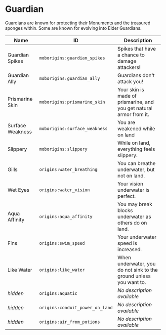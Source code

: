 # Guardian
Guardians are known for protecting their Monuments and the treasured sponges within. Some are known for evolving into Elder Guardians.

| Name | ID | Description |
| ----- | ---- | ------------- |
| Guardian Spikes | `moborigins:guardian_spikes` | Spikes that have a chance to damage attackers! |
| Guardian Ally | `moborigins:guardian_ally` | Guardians don't attack you! |
| Prismarine Skin | `moborigins:prismarine_skin` | Your skin is made of prismarine, and you get natural armor from it. |
| Surface Weakness | `moborigins:surface_weakness` | You are weakened while on land |
| Slippery | `moborigins:slippery` | While on land, everything feels slippery. |
| Gills | `origins:water_breathing` | You can breathe underwater, but not on land. |
| Wet Eyes | `origins:water_vision` | Your vision underwater is perfect. |
| Aqua Affinity | `origins:aqua_affinity` | You may break blocks underwater as others do on land. |
| Fins | `origins:swim_speed` | Your underwater speed is increased. |
| Like Water | `origins:like_water` | When underwater, you do not sink to the ground unless you want to. |
| *hidden* | `origins:aquatic` | *No description available* |
| *hidden* | `origins:conduit_power_on_land` | *No description available* |
| *hidden* | `origins:air_from_potions` | *No description available* |
